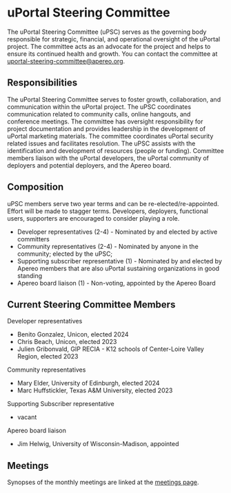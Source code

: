 # uPortal Steering Committee

The uPortal Steering Committee (uPSC) serves as the governing body responsible for strategic, financial, and operational oversight of the uPortal project.  The committee acts as an advocate for the project and helps to ensure its continued health and growth. You can contact the committee at uportal-steering-committee@apereo.org.

## Responsibilities
The uPortal Steering Committee serves to foster growth, collaboration, and communication within the uPortal project. The uPSC coordinates communication related to community calls, online hangouts, and conference meetings. The committee has oversight responsibility for project documentation and provides leadership in the development of uPortal marketing materials. The committee coordinates uPortal security related issues and facilitates resolution. The uPSC assists with the identification and development of resources (people or funding). Committee members liaison with the uPortal developers, the uPortal community of deployers and potential deployers, and the Apereo board.

## Composition
uPSC members serve two year terms and can be re-elected/re-appointed. Effort will be made to stagger terms. Developers, deployers, functional users, supporters are encouraged to consider playing a role. 

- Developer representatives (2-4) - Nominated by and elected by active committers
- Community representatives (2-4) - Nominated by anyone in the community; elected by the uPSC; 
- Supporting subscriber representative (1) - Nominated by and elected by Apereo members that are also uPortal sustaining organizations in good standing
- Apereo board liaison (1) - Non-voting, appointed by the Apereo Board

## Current Steering Committee Members

Developer representatives

- Benito Gonzalez, Unicon, elected 2024
- Chris Beach, Unicon, elected 2023
- Julien Gribonvald, GIP RECIA - K12 schools of Center-Loire Valley Region, elected 2023

Community representatives 

- Mary Elder, University of Edinburgh, elected 2024
- Marc Huffstickler, Texas A&M University, elected 2023

Supporting Subscriber representative

- vacant

Apereo board liaison

 - Jim Helwig, University of Wisconsin-Madison, appointed

## Meetings
Synopses of the monthly meetings are linked at the [meetings page](./meetings).
